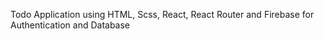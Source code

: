 Todo Application using HTML, Scss, React, React Router and Firebase for Authentication and Database
